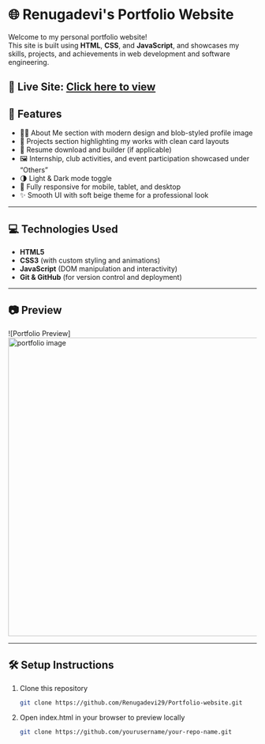 # 🌐 Renugadevi's Portfolio Website

Welcome to my personal portfolio website!  
This site is built using **HTML**, **CSS**, and **JavaScript**, and showcases my skills, projects, and achievements in web development and software engineering.

🔗 **Live Site:** [Click here to view](https://renugadevi29.github.io/Portfolio-website/)
---

## 📌 Features

- 🧑‍💻 About Me section with modern design and blob-styled profile image  
- 💼 Projects section highlighting my works with clean card layouts  
- 📜 Resume download and builder (if applicable)  
- 🖼️ Internship, club activities, and event participation showcased under “Others”  
- 🌗 Light & Dark mode toggle  
- 📱 Fully responsive for mobile, tablet, and desktop  
- ✨ Smooth UI with soft beige theme for a professional look

---

## 💻 Technologies Used

- **HTML5**
- **CSS3** (with custom styling and animations)
- **JavaScript** (DOM manipulation and interactivity)
- **Git & GitHub** (for version control and deployment)

---

## 📷 Preview

![Portfolio Preview]
<img width="1360" height="604" alt="portfolio image" src="https://github.com/user-attachments/assets/be57f4e9-1c2a-453f-8f1f-57e8056421d0" />

---

## 🛠️ Setup Instructions 

1. Clone this repository  
   ```bash
   git clone https://github.com/Renugadevi29/Portfolio-website.git
2. Open index.html in your browser to preview locally

   ```bash
   git clone https://github.com/yourusername/your-repo-name.git
